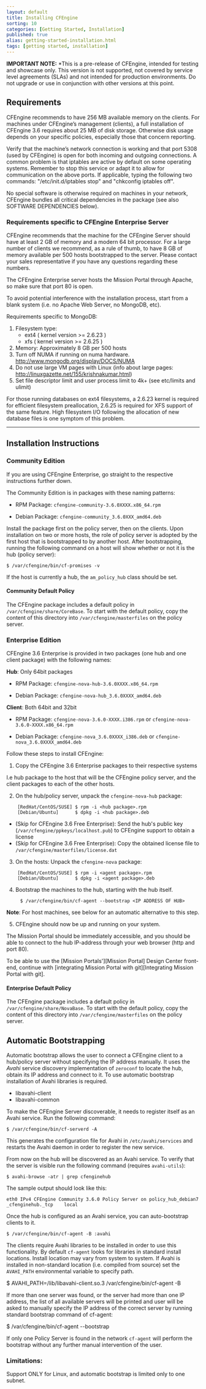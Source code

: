 ```yaml
---
layout: default
title: Installing CFEngine
sorting: 10
categories: [Getting Started, Installation]
published: true
alias: getting-started-installation.html
tags: [getting started, installation]
---
```


**IMPORTANT NOTE:** *This is a pre-release of CFEngine, intended for testing and 
showcase only. This version is not supported, not covered by service level 
agreements (SLAs) and not intended for production environments. Do not upgrade 
or use in conjunction with other versions at this point.

<!--- TODO: move up when no longer a pre-release
-->

## Requirements

CFEngine recommends to have 256 MB available memory on the clients. For 
machines under CFEngine’s management (clients), a full installation of 
CFEngine 3.6 requires about 25 MB of disk storage. Otherwise disk usage 
depends on your specific policies, especially those that concern reporting.

Verify that the machine’s network connection is working and that port 5308 
(used by CFEngine) is open for both incoming and outgoing connections. A 
common problem is that iptables are active by default on some operating 
systems. Remember to stop this service or adapt it to allow for communication 
on the above ports. If applicable, typing the following two commands: 
"/etc/init.d/iptables stop" and "chkconfig iptables off".

No special software is otherwise required on machines in your network, 
CFEngine bundles all critical dependencies in the package (see also SOFTWARE 
DEPENDENCIES below).

### Requirements specific to CFEngine Enterprise Server

CFEngine recommends that the machine for the CFEngine Server should have at 
least 2 GB of memory and a modern 64 bit processor. For a large number of 
clients we recommend, as a rule of thumb, to have 8 GB of memory available per 
500 hosts bootstrapped to the server. Please contact your sales representative 
if you have any questions regarding these numbers. 

The CFEngine Enterprise server hosts the Mission Portal through Apache, so 
make sure that port 80 is open.

To avoid potential interference with the installation process, start from a 
blank system (i.e. no Apache Web Server, no MongoDB, etc).

Requirements specific to MongoDB:

1. Filesystem type:
   - ext4 ( kernel version >= 2.6.23 )
   - xfs ( kernel version >= 2.6.25 )
2. Memory: Approximately 8 GB per 500 hosts
3. Turn off NUMA if running on numa hardware. 
   http://www.mongodb.org/display/DOCS/NUMA
4. Do not use large VM pages with Linux (info about large pages: 
   http://linuxgazette.net/155/krishnakumar.html)
5. Set file descriptor limit and user process limit to 4k+ (see etc/limits and 
   ulimit)

For those running databases on ext4 filesystems, a 2.6.23 kernel is required 
for efficient filesystem preallocation, 2.6.25 is required for XFS support of 
the same feature. High filesystem I/O following the allocation of new database 
files is one symptom of this problem.

****

## Installation Instructions

### Community Edition

If you are using CFEngine Enterprise, go straight to the respective 
instructions further down.

The Community Edition is in packages with these naming patterns:

* RPM Package: `cfengine-community-3.6.0XXXX.x86_64.rpm`

* Debian Package: `cfengine-community_3.6.0XXX_amd64.deb`

Install the package first on the policy server, then on the clients. Upon 
installation on two or more hosts, the role of policy server is adopted by the 
first host that is bootstrapped to by another host. After bootstrapping, 
running the following command on a host will show whether or not it is the hub 
(policy server):

    $ /var/cfengine/bin/cf-promises -v

If the host is currently a hub, the `am_policy_hub` class should be set.

#### Community Default Policy

The CFEngine package includes a default policy in 
`/var/cfengine/share/CoreBase`. To start with the default policy, copy the 
content of this directory into `/var/cfengine/masterfiles` on the policy 
server.

### Enterprise Edition

CFEngine 3.6 Enterprise is provided in two packages (one hub and one client 
package) with the following names:

**Hub**: Only 64bit packages

* RPM Package: `cfengine-nova-hub-3.6.0XXXX.x86_64.rpm`

* Debian Package: `cfengine-nova-hub_3.6.0XXXX_amd64.deb`

**Client**: Both 64bit and 32bit

* RPM Package: `cfengine-nova-3.6.0-XXXX.i386.rpm` or 
`cfengine-nova-3.6.0-XXXX.x86_64.rpm`

* Debian Package: `cfengine-nova_3.6.0XXXX_i386.deb` or 
`cfengine-nova_3.6.0XXXX_amd64.deb`


Follow these steps to install CFEngine:

1. Copy the CFEngine 3.6 Enterprise packages to their respective systems

I.e hub package to the host that will be the CFEngine policy server, and 
the client packages to each of the other hosts.

2. On the hub/policy server, unpack the `cfengine-nova-hub` package:

```
    [RedHat/CentOS/SUSE] $ rpm -i <hub package>.rpm
    [Debian/Ubuntu]      $ dpkg -i <hub package>.deb
```

   - (Skip for CFEngine 3.6 Free Enterprise): Send the hub's public key (`/var/cfengine/ppkeys/localhost.pub`) to CFEngine support to obtain a license
   - (Skip for CFEngine 3.6 Free Enterprise): Copy the obtained license file to `/var/cfengine/masterfiles/license.dat`

3. On the hosts: Unpack the `cfengine-nova` package:

```
    [RedHat/CentOS/SUSE] $ rpm -i <agent package>.rpm
    [Debian/Ubuntu]      $ dpkg -i <agent package>.deb
```

4. Bootstrap the machines to the hub, starting with the hub itself.

```
     $ /var/cfengine/bin/cf-agent --bootstrap <IP ADDRESS OF HUB>
```

**Note**: For host machines, see below for an automatic alternative to this 
step.

5. CFEngine should now be up and running on your system.

The Mission Portal should be immediately accessible, and you should be able to 
connect to the hub IP-address through your web browser (http and port 80).

To be able to use the [Mission Portals'][Mission Portal] Design Center 
front-end, continue with 
[integrating Mission Portal with git][Integrating Mission Portal with git].

#### Enterprise Default Policy

The CFEngine package includes a default policy in 
`/var/cfengine/share/NovaBase`. To start with the default policy, copy the 
content of this directory into `/var/cfengine/masterfiles` on the policy 
server.

## Automatic Bootstrapping

Automatic bootstrap allows the user to connect a CFEngine client to a 
hub/policy server without specifying the IP address manually. 
It uses the *Avahi* service discovery implementation of `zeroconf` to locate 
the hub, obtain its IP address and connect to it. To use automatic bootstrap 
installation of Avahi libraries is required.

* libavahi-client
* libavahi-common

To make the CFEngine Server discoverable, it needs to register itself as an 
Avahi service. Run the following command:

    $ /var/cfengine/bin/cf-serverd -A

This generates the configuration file for Avahi in `/etc/avahi/services` and 
restarts the Avahi daemon in order to register the new service.

From now on the hub will be discovered as an Avahi service. To verify that the 
server is visible run the following command (requires `avahi-utils`):

    $ avahi-browse -atr | grep cfenginehub

The sample output should look like this:

    eth0 IPv4 CFEngine Community 3.6.0 Policy Server on policy_hub_debian7  _cfenginehub._tcp    local

Once the hub is configured as an Avahi service, you can auto-bootstrap clients 
to it.

    $ /var/cfengine/bin/cf-agent -B :avahi

The clients require Avahi libraries to be installed in order to use this 
functionality. By default `cf-agent` looks for libraries in standard install 
locations. Install location may vary from system to system. If Avahi is 
installed in non-standard location (i.e. compiled from source) set the 
`AVAHI_PATH` environmental variable to specify path.

   $ AVAHI_PATH=/lib/libavahi-client.so.3 /var/cfengine/bin/cf-agent -B

If more than one server was found, or the server had more than one IP address, 
the list of all available servers will be printed and user will be asked to 
manually specify the IP address of the correct server by running standard 
bootstrap command of cf-agent:

   $ /var/cfengine/bin/cf-agent --bootstrap <IP address>

If only one Policy Server is found in the network `cf-agent` will perform the 
bootstrap without any further manual intervention of the user.

### Limitations:

Support ONLY for Linux, and automatic bootstrap is limited only to one subnet.
